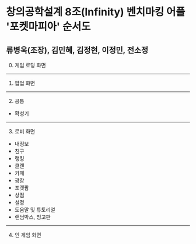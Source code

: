 # 창의공학설계 8조(Infinity) 벤치마킹 어플 '포켓마피아' 순서도

## 류병욱(조장), 김민혜, 김정현, 이정민, 전소정
0. 게임 로딩 화면
---
1. 팝업 화면
---
2. 공통
  - 확성기
---
3. 로비 화면
  - 내정보
  - 친구
  - 랭킹
  - 클랜
  - 카페
  - 광장 
  - 포켓팜
  - 상점
  - 설정
  - 도움말 및 튜토리얼
  - 랜덤박스, 빙고판
---
4. 인 게임 화면
